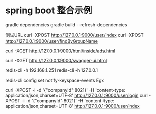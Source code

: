 spring boot 整合示例
=======================


gradle dependencies
gradle build --refresh-dependencies 



测试URL
curl -XPOST http://127.0.0.1:9000/user/index
curl -XPOST http://127.0.0.1:9000/user/findByGroupName


curl -XGET http://127.0.0.1:9000/html/inside/ads.html

curl -XGET http://127.0.0.1:9000/swagger-ui.html




redis-cli -h 192.168.1.251
redis-cli -h 127.0.0.1

redis-cli config set notify-keyspace-events Egx

curl -XPOST  -i -d '{"companyId":8021}' -H 'content-type: application/json;charset=UTF-8' http://127.0.0.1:9000/user/login
curl -XPOST  -i -d '{"companyId":8021}' -H 'content-type: application/json;charset=UTF-8' http://127.0.0.1:9000/user/index
